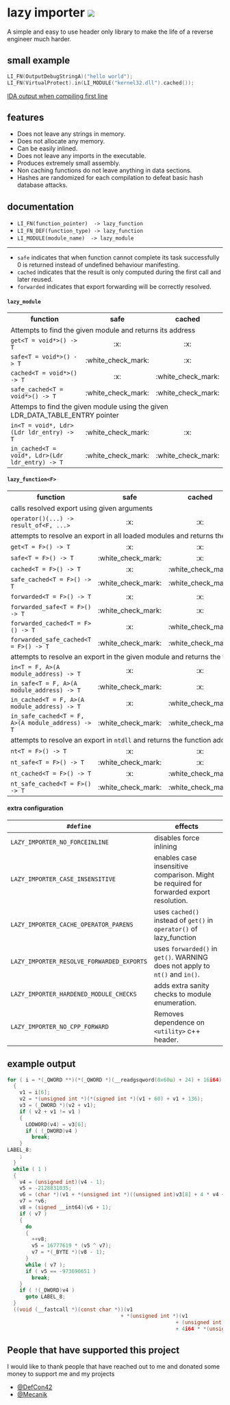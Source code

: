 # lazy importer [![](https://img.shields.io/badge/version-2.1.0-green.svg)]()

A simple and easy to use header only library to make the life of a reverse engineer much harder.

## small example

```cpp
LI_FN(OutputDebugStringA)("hello world");
LI_FN(VirtualProtect).in(LI_MODULE("kernel32.dll").cached());
```

[IDA output when compiling first line](#example-output)

## features

- Does not leave any strings in memory.
- Does not allocate any memory.
- Can be easily inlined.
- Does not leave any imports in the executable.
- Produces extremely small assembly.
- Non caching functions do not leave anything in data sections.
- Hashes are randomized for each compilation to defeat basic hash database attacks.

## documentation

- `LI_FN(function_pointer)  -> lazy_function`
- `LI_FN_DEF(function_type) -> lazy_function`
- `LI_MODULE(module_name)  -> lazy_module`

---

- `safe` indicates that when function cannot complete its task successfully 0 is returned instead of undefined behaviour manifesting.
- `cached` indicates that the result is only computed during the first call and later reused.
- `forwarded` indicates that export forwarding will be correctly resolved.

#### **`lazy_module`**

<table>
  <tr>
    <th>function</th>
    <th>safe</th>
    <th>cached</th>
  </tr>
  <tr>
    <td colspan="4">Attempts to find the given module and returns its address</td>
  </tr>
  <tr>
    <td><code>get&lt;T = void*&gt;() -&gt; T</code></td>
    <td align="center">:x:</td>
    <td align="center">:x:</td>
  </tr>
    <tr>
    <td><code>safe&lt;T = void*&gt;() -&gt; T</code></td>
    <td align="center">:white_check_mark:</td>
    <td align="center">:x:</td>
  </tr>
  <tr>
    <td><code>cached&lt;T = void*&gt;() -&gt; T</code></td>
    <td align="center">:x:</td>
    <td align="center">:white_check_mark:</td>
  </tr>
  <tr>
    <td><code>safe_cached&lt;T = void*&gt;() -&gt; T</code></td>
    <td align="center">:white_check_mark:</td>
    <td align="center">:white_check_mark:</td>
  </tr>
  <tr>
    <td colspan="4">Attemps to find the given module using the given LDR_DATA_TABLE_ENTRY pointer</td>
  </tr>
  <tr>
    <td><code>in&lt;T = void*, Ldr&gt;(Ldr ldr_entry) -&gt; T</code></td>
    <td align="center">:white_check_mark:</td>
    <td align="center">:x:</td>
  </tr>
  <tr>
    <td><code>in_cached&lt;T = void*, Ldr&gt;(Ldr ldr_entry) -&gt; T</code></td>
    <td align="center">:white_check_mark:</td>
    <td align="center">:white_check_mark:</td>
  </tr>
</table>

#### **`lazy_function<F>`**

<table>
  <tr>
    <th>function</th>
    <th>safe</th>
    <th>cached</th>
    <th>forwarded</th>
  </tr>
  <tr>
    <td colspan="4">calls resolved export using given arguments</td>
  </tr>
  <tr>
    <td><code>operator()(...) -&gt; result_of&lt;F, ...&gt;</code></td>
    <td align="center">:x:</td>
    <td align="center">:x:</td>
    <td align="center">:x:</td>
  </tr>
  <tr>
    <td colspan="4">attempts to resolve an export in all loaded modules and returns the function address</td>
  </tr>
  <tr>
    <td><code>get&lt;T = F&gt;() -&gt; T</code></td>
    <td align="center">:x:</td>
    <td align="center">:x:</td>
    <td align="center">:x:</td>
  </tr>
  <tr>
    <td><code>safe&lt;T = F&gt;() -&gt; T</code></td>
    <td align="center">:white_check_mark:</td>
    <td align="center">:x:</td>
    <td align="center">:x:</td>
  </tr>
  <tr>
    <td><code>cached&lt;T = F&gt;() -&gt; T</code></td>
    <td align="center">:x:</td>
    <td align="center">:white_check_mark:</td>
    <td align="center">:x:</td>
  </tr>
  <tr>
    <td><code>safe_cached&lt;T = F&gt;() -&gt; T</code></td>
    <td align="center">:white_check_mark:</td>
    <td align="center">:white_check_mark:</td>
    <td align="center">:x:</td>
  </tr>
  <tr>
    <td><code>forwarded&lt;T = F&gt;() -&gt; T</code></td>
    <td align="center">:x:</td>
    <td align="center">:x:</td>
    <td align="center">:white_check_mark:</td>
  </tr>
  <tr>
    <td><code>forwarded_safe&lt;T = F&gt;() -&gt; T</code></td>
    <td align="center">:white_check_mark:</td>
    <td align="center">:x:</td>
    <td align="center">:white_check_mark:</td>
  </tr>
  <tr>
    <td><code>forwarded_cached&lt;T = F&gt;() -&gt; T</code></td>
    <td align="center">:x:</td>
    <td align="center">:white_check_mark:</td>
    <td align="center">:white_check_mark:</td>
  </tr>
  <tr>
    <td><code>forwarded_safe_cached&lt;T = F&gt;() -&gt; T</code></td>
    <td align="center">:white_check_mark:</td>
    <td align="center">:white_check_mark:</td>
    <td align="center">:white_check_mark:</td>
  </tr>
  <tr>
    <td colspan="4">attempts to resolve an export in the given module and returns the function address</td>
  </tr>
  <tr>
    <td><code>in&lt;T = F, A&gt;(A module_address) -&gt; T</code></td>
    <td align="center">:x:</td>
    <td align="center">:x:</td>
    <td align="center">:x:</td>
  </tr>
  <tr>
    <td><code>in_safe&lt;T = F, A&gt;(A module_address) -&gt; T</code></td>
    <td align="center">:white_check_mark:</td>
    <td align="center">:x:</td>
    <td align="center">:x:</td>
  </tr>
  <tr>
    <td><code>in_cached&lt;T = F, A&gt;(A module_address) -&gt; T</code></td>
    <td align="center">:x:</td>
    <td align="center">:white_check_mark:</td>
    <td align="center">:x:</td>
  </tr>
  <tr>
    <td><code>in_safe_cached&lt;T = F, A&gt;(A module_address) -&gt; T</code></td>
    <td align="center">:white_check_mark:</td>
    <td align="center">:white_check_mark:</td>
    <td align="center">:x:</td>
  </tr>
  <tr>
    <td colspan="4">attempts to resolve an export in <code>ntdll</code> and returns the function address</td>
  </tr>
  <tr>
    <td><code>nt&lt;T = F&gt;() -&gt; T</code></td>
    <td align="center">:x:</td>
    <td align="center">:x:</td>
    <td align="center">:x:</td>
  </tr>
  <tr>
    <td><code>nt_safe&lt;T = F&gt;() -&gt; T</code></td>
    <td align="center">:white_check_mark:</td>
    <td align="center">:x:</td>
    <td align="center">:x:</td>
  </tr>
  <tr>
    <td><code>nt_cached&lt;T = F&gt;() -&gt; T</code></td>
    <td align="center">:x:</td>
    <td align="center">:white_check_mark:</td>
    <td align="center">:x:</td>
  </tr>
  <tr>
    <td><code>nt_safe_cached&lt;T = F&gt;() -&gt; T</code></td>
    <td align="center">:white_check_mark:</td>
    <td align="center">:white_check_mark:</td>
    <td align="center">:x:</td>
  </tr>
</table>

#### extra configuration

| `#define`                                 | effects                                                                                 |
| ----------------------------------------- | --------------------------------------------------------------------------------------- |
| `LAZY_IMPORTER_NO_FORCEINLINE`            | disables force inlining                                                                 |
| `LAZY_IMPORTER_CASE_INSENSITIVE`          | enables case insensitive comparison. Might be required for forwarded export resolution. |
| `LAZY_IMPORTER_CACHE_OPERATOR_PARENS`     | uses `cached()` instead of `get()` in `operator()` of lazy_function                     |
| `LAZY_IMPORTER_RESOLVE_FORWARDED_EXPORTS` | uses `forwarded()` in `get()`. WARNING does not apply to `nt()` and `in()`.             |
| `LAZY_IMPORTER_HARDENED_MODULE_CHECKS`    | adds extra sanity checks to module enumeration.                                         |
| `LAZY_IMPORTER_NO_CPP_FORWARD`            | Removes dependence on `<utility>` c++ header.                                           | 

## example output

```c
for ( i = *(_QWORD **)(*(_QWORD *)(__readgsqword(0x60u) + 24) + 16i64); ; i = (_QWORD *)*i )
  {
    v1 = i[6];
    v2 = *(unsigned int *)(*(signed int *)(v1 + 60) + v1 + 136);
    v3 = (_DWORD *)(v2 + v1);
    if ( v2 + v1 != v1 )
    {
      LODWORD(v4) = v3[6];
      if ( (_DWORD)v4 )
        break;
    }
LABEL_8:
    ;
  }
  while ( 1 )
  {
    v4 = (unsigned int)(v4 - 1);
    v5 = -2128831035;
    v6 = (char *)(v1 + *(unsigned int *)((unsigned int)v3[8] + 4 * v4 + v1));
    v7 = *v6;
    v8 = (signed __int64)(v6 + 1);
    if ( v7 )
    {
      do
      {
        ++v8;
        v5 = 16777619 * (v5 ^ v7);
        v7 = *(_BYTE *)(v8 - 1);
      }
      while ( v7 );
      if ( v5 == -973690651 )
        break;
    }
    if ( !(_DWORD)v4 )
      goto LABEL_8;
  }
  ((void (__fastcall *)(const char *))(v1
                                     + *(unsigned int *)(v1
                                                       + (unsigned int)v3[7]
                                                       + 4i64 * *(unsigned __int16 *)(v1 + (unsigned int)v3[9] + 2 * v4))))("hello world");
```

## People that have supported this project
I would like to thank people that have reached out to me and donated some money to support me and my projects

* [@DefCon42](https://github.com/DefCon42)
* [@Mecanik](https://github.com/Mecanik)
